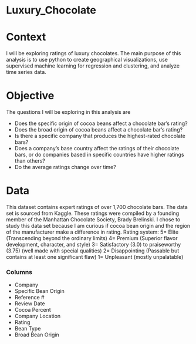 # Luxury_Chocolate

# Context
I will be exploring ratings of luxury chocolates. The main purpose of this analysis is to use python to create geographical visualizations, use supervised machine learning for regression and clustering, and analyze time series data. 

# Objective
The questions I will be exploring in this analysis are
- Does the specific origin of cocoa beans affect a chocolate bar’s rating?
- Does the broad origin of cocoa beans affect a chocolate bar’s rating?
- Is there a specific company that produces the highest-rated chocolate bars?
- Does a company’s base country affect the ratings of their chocolate bars, or do
  companies based in specific countries have higher ratings than others?
- Do the average ratings change over time?

# Data
This dataset contains expert ratings of over 1,700 chocolate bars. The data set is sourced from Kaggle. These ratings were compiled by a founding member of the Manhattan Chocolate Society, Brady Brelinski. I chose to study this data set because I am curious if cocoa bean origin and the region of the manufacturer make a difference in rating.
Rating system:
5= Elite (Transcending beyond the ordinary limits)
4= Premium (Superior flavor development, character, and style)
3= Satisfactory (3.0) to praiseworthy (3.75) (well made with special qualities) 2= Disappointing (Passable but contains at least one significant flaw)
1= Unpleasant (mostly unpalatable)

### Columns
- Company
- Specific Bean Origin
- Reference #
- Review Date
- Cocoa Percent
- Company Location
- Rating
- Bean Type
- Broad Bean Origin
